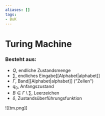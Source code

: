 ```yaml
---
aliases: []
tags:
- BuK
---
```

# Turing Machine
### Besteht aus:
- $Q$, endliche Zustandsmenge
- $\sum\limits$, endliches Eingabe[[Alphabet|alphabet]]
- $\Gamma$, Band[[Alphabet|alphabet]] ("Zellen")
- $q_0$, Anfangszustand
- $B\in\Gamma\setminus\sum\limits$, Leerzeichen
- $\delta$, Zustandsüberführungsfunktion

![[tm.png]]
